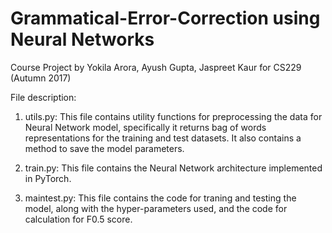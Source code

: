 # Grammatical-Error-Correction using Neural Networks

Course Project by  Yokila Arora, Ayush Gupta, Jaspreet Kaur for CS229 (Autumn 2017)

File description:
1. utils.py: 
  This file contains utility functions for preprocessing the data for Neural Network model, specifically it returns bag of words representations for the training and test datasets. It also contains a method to save the model parameters. 
  
2. train.py: 
  This file contains the Neural Network architecture implemented in PyTorch. 
  
3. maintest.py: 
  This file contains the code for traning and testing the model, along with the hyper-parameters used, and the code for calculation for F0.5 score. 
